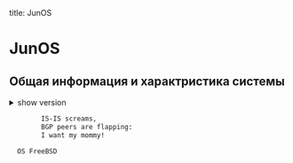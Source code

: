 

title: JunOS

# JunOS

## Общая информация и характристика системы
<details><summary>show version</summary>
<p>

```bash
admin@MBR> show version 
	Hostname: MBR

	Model: mx80
	Junos: 15.1R7.8
	JUNOS Base OS boot [15.1R7.8]
	JUNOS Base OS Software Suite [15.1R7.8]
	JUNOS Crypto Software Suite [15.1R7.8]
	JUNOS Packet Forwarding Engine Support (MX80) [15.1R7.8]
	JUNOS Web Management [15.1R7.8]
	JUNOS Online Documentation [15.1R7.8]
	JUNOS Services Application Level Gateways [15.1R7.8]
	JUNOS Services Jflow Container package [15.1R7.8]
	JUNOS Services Stateful Firewall [15.1R7.8]
	JUNOS Services NAT [15.1R7.8]
	JUNOS Services RPM [15.1R7.8]
	JUNOS Services Captive Portal and Content Delivery Container package [15.1R7.8]
	JUNOS Macsec Software Suite [15.1R7.8]
	JUNOS Services Crypto [15.1R7.8]
	JUNOS Services IPSec [15.1R7.8]
	JUNOS Kernel Software Suite [15.1R7.8]
```
</p>
</details>


```bash
        IS-IS screams,
        BGP peers are flapping:
        I want my mommy!
```

```bash
  OS FreeBSD
```


